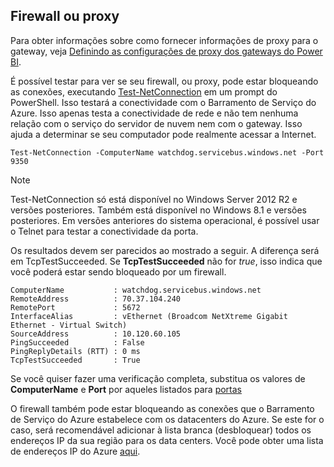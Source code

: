 ## <a name="firewall-or-proxy"></a>Firewall ou proxy
Para obter informações sobre como fornecer informações de proxy para o gateway, veja [Definindo as configurações de proxy dos gateways do Power BI](../service-gateway-proxy.md).

É possível testar para ver se seu firewall, ou proxy, pode estar bloqueando as conexões, executando [Test-NetConnection](https://technet.microsoft.com/library/dn372891.aspx) em um prompt do PowerShell. Isso testará a conectividade com o Barramento de Serviço do Azure. Isso apenas testa a conectividade de rede e não tem nenhuma relação com o serviço do servidor de nuvem nem com o gateway. Isso ajuda a determinar se seu computador pode realmente acessar a Internet.

    Test-NetConnection -ComputerName watchdog.servicebus.windows.net -Port 9350

> [!NOTE]
> Test-NetConnection só está disponível no Windows Server 2012 R2 e versões posteriores. Também está disponível no Windows 8.1 e versões posteriores. Em versões anteriores do sistema operacional, é possível usar o Telnet para testar a conectividade da porta.
> 
> 

Os resultados devem ser parecidos ao mostrado a seguir. A diferença será em TcpTestSucceeded. Se **TcpTestSucceeded** não for *true*, isso indica que você poderá estar sendo bloqueado por um firewall.

    ComputerName           : watchdog.servicebus.windows.net
    RemoteAddress          : 70.37.104.240
    RemotePort             : 5672
    InterfaceAlias         : vEthernet (Broadcom NetXtreme Gigabit Ethernet - Virtual Switch)
    SourceAddress          : 10.120.60.105
    PingSucceeded          : False
    PingReplyDetails (RTT) : 0 ms
    TcpTestSucceeded       : True

Se você quiser fazer uma verificação completa, substitua os valores de **ComputerName** e **Port** por aqueles listados para [portas](../service-gateway-onprem.md#ports)

O firewall também pode estar bloqueando as conexões que o Barramento de Serviço do Azure estabelece com os datacenters do Azure. Se este for o caso, será recomendável adicionar à lista branca (desbloquear) todos os endereços IP da sua região para os data centers. Você pode obter uma lista de endereços IP do Azure [aqui](https://www.microsoft.com/download/details.aspx?id=41653).


